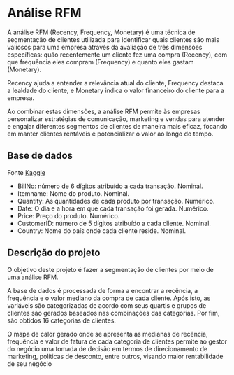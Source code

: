 # Análise RFM

A análise RFM (Recency, Frequency, Monetary) é uma técnica de segmentação de clientes utilizada para identificar quais clientes são mais valiosos para uma empresa através da avaliação de três dimensões específicas: quão recentemente um cliente fez uma compra (Recency), com que frequência eles compram (Frequency) e quanto eles gastam (Monetary). 

Recency ajuda a entender a relevância atual do cliente, Frequency destaca a lealdade do cliente, e Monetary indica o valor financeiro do cliente para a empresa. 

Ao combinar estas dimensões, a análise RFM permite às empresas personalizar estratégias de comunicação, marketing e vendas para atender e engajar diferentes segmentos de clientes de maneira mais eficaz, focando em manter clientes rentáveis e potencializar o valor ao longo do tempo.

## Base de dados 

Fonte [Kaggle](https://www.kaggle.com/datasets/aslanahmedov/market-basket-analysis)

* BillNo: número de 6 dígitos atribuído a cada transação. Nominal.
* Itemname: Nome do produto. Nominal.
* Quantity: As quantidades de cada produto por transação. Numérico.
* Date: O dia e a hora em que cada transação foi gerada. Numérico.
* Price: Preço do produto. Numérico.
* CustomerID: número de 5 dígitos atribuído a cada cliente. Nominal.
* Country: Nome do país onde cada cliente reside. Nominal.

## Descrição do projeto

O objetivo deste projeto é fazer a segmentação de clientes por meio de uma análise RFM.

A base de dados é processada de forma a encontrar a recência, a frequência e o valor mediano da compra de cada cliente. Após isto, as variáveis são categorizadas de acordo com seus quartis e grupos de clientes são gerados baseados nas combinações das categorias. Por fim, são obtidos 16 categorias de clientes.

O mapa de calor gerado onde se apresenta as medianas de recência, frequência e valor de fatura de cada categoria de clientes permite ao gestor do negócio uma tomada de decisão em termos de direcionamento de marketing, políticas de desconto, entre outros, visando maior rentabilidade de seu negócio